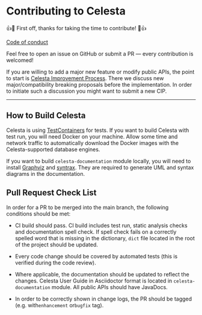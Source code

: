 # Contributing to Celesta

:+1::tada: First off, thanks for taking the time to contribute! :tada::+1:

[Code of conduct](CODE_OF_CONDUCT.md)

Feel free to open an issue on GitHub or submit a PR — every contribution is welcomed!

If you are willing to add a major new feature or modify public APIs, the point to start is [Celesta Improvement Process](https://github.com/courseorchestra/cip).
There we discuss new major/compatibility breaking proposals before the implementation. In order to initiate such a discussion you might want to submit a new CIP.

---

## How to Build Celesta

Celesta is using [TestContainers](https://www.testcontainers.org/) for tests. If you want to build Celesta with test run, you will need Docker on your machine. Allow some time and network traffic to automatically download the Docker images with the Celesta-supported database engines.

If you want to build `celesta-documentation` module locally, you will need to install [Graphviz](https://www.graphviz.org/) and [syntrax](https://github.com/kevinpt/syntrax). They are required to generate UML and syntax diagrams in the documentation.

## Pull Request Check List

In order for a PR to be merged into the main branch, the following conditions should be met:

* CI build should pass. CI build includes test run, static analysis checks and documentation spell check.
If spell check fails on a correctly spelled word that is missing in the dictionary, `dict` file located in the root of the project should be updated.

* Every code change should be covered by automated tests (this is verified during the code review).

* Where applicable, the documentation should be updated to reflect the changes. Celesta User Guide in Asciidoctor format is located in `celesta-documentation` module.
All public APIs should have JavaDocs.

* In order to be correctly shown in change logs, the PR should be tagged (e.g. with`enhancement` or`bugfix` tag).